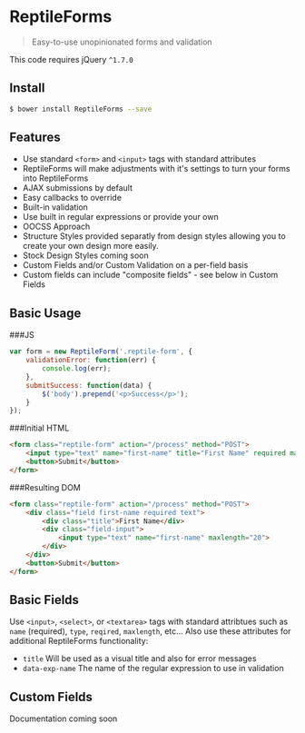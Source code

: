 # ReptileForms
> Easy-to-use unopinionated forms and validation

This code requires jQuery `^1.7.0`

## Install
```sh
$ bower install ReptileForms --save
```

## Features
- Use standard `<form>` and `<input>` tags with standard attributes
 - ReptileForms will make adjustments with it's settings to turn your forms into ReptileForms
- AJAX submissions by default
 - Easy callbacks to override
- Built-in validation
 - Use built in regular expressions or provide your own
- OOCSS Approach
 - Structure Styles provided separatly from design styles allowing you to create your own design more easily.
 - Stock Design Styles coming soon
- Custom Fields and/or Custom Validation on a per-field basis
 - Custom fields can include "composite fields" - see below in Custom Fields

## Basic Usage
###JS
```js
var form = new ReptileForm('.reptile-form', {
	validationError: function(err) {
		console.log(err);
	},
	submitSuccess: function(data) {
		$('body').prepend('<p>Success</p>');
	}
});
```
###Initial HTML
```html
<form class="reptile-form" action="/process" method="POST">
	<input type="text" name="first-name" title="First Name" required maxlength="20">
	<button>Submit</button>
</form>
```
###Resulting DOM
```html
<form class="reptile-form" action="/process" method="POST">
	<div class="field first-name required text">
		<div class="title">First Name</div>
		<div class="field-input">
			<input type="text" name="first-name" maxlength="20">
		</div>
	</div>
	<button>Submit</button>
</form>
```
## Basic Fields
Use `<input>`, `<select>`, or `<textarea>` tags with standard attribtues such as `name` (required), `type`, `reqired`, `maxlength`, etc...
Also use these attributes for additional ReptileForms functionality:
- `title` Will be used as a visual title and also for error messages
- `data-exp-name` The name of the regular expression to use in validation

## Custom Fields
Documentation coming soon
